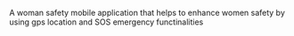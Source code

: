 A woman safety mobile application that helps to enhance women safety by using gps location and SOS emergency functinalities
